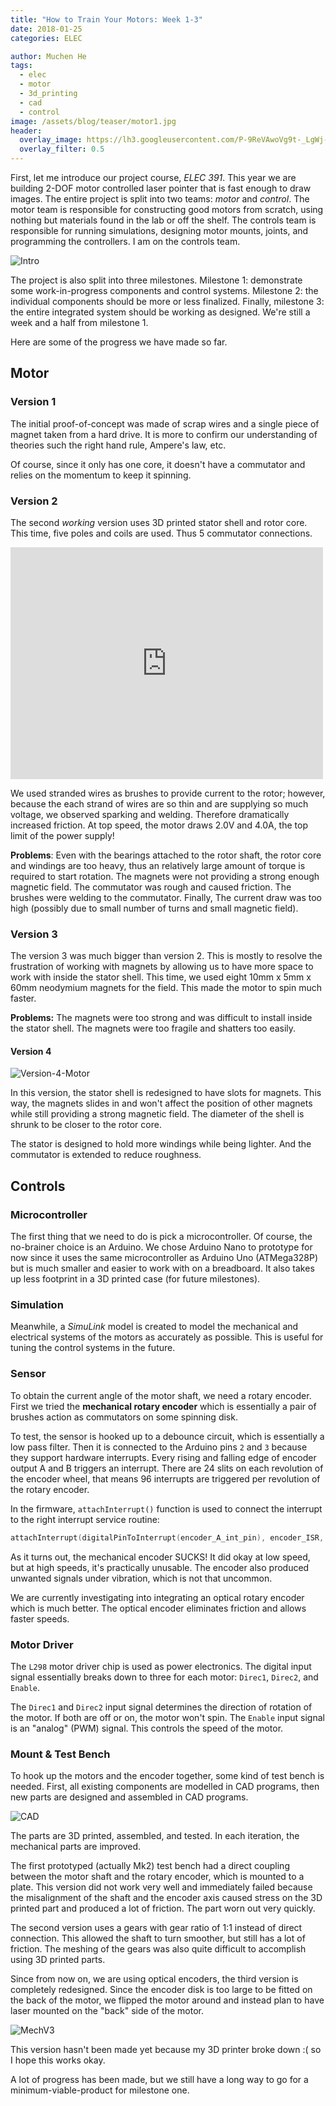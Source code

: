 ```yaml
---
title: "How to Train Your Motors: Week 1-3"
date: 2018-01-25
categories: ELEC

author: Muchen He
tags:
  - elec
  - motor
  - 3d_printing
  - cad
  - control
image: /assets/blog/teaser/motor1.jpg
header:
  overlay_image: https://lh3.googleusercontent.com/P-9ReVAwoVg9t-_LgWj-NjVJzEXnl0fHvYb1Ks4vlZ9PyYugyrJd-X0xSqG8JdXLez-Agp3wbO-fYJJgcWfCZZ2nup8b2L27Ieo3ebCKdGfrPmM39z_9usPKbzNPSZKAj_7gdt3zEvfIhpqR5m4BSxu3LoSJRVis-51sB4DLgB-eEIgoTAI493jtv-idBoCzhB7W3UaIQl4ZV33lkBIxdEeFancc-QyTER3LYKeKYbaUcmFknt3E4x4N-CozQvYBocO2d-9pLLRXW0ZD79lmE87tsEiaYMtdaql3AIQ-WI-LIdMELZknkKgFThWxjgdF1P7FWuDvcY_nngdk88JkkIWS19qGYmyYEfZlC4ahpPdiOCAIZCTjrEAXdJxUwzZrVUb357h4TyhHhPcMuTfz0xzMdKmt7g2N8AI6nQJOS7CVsDqSwm0phNocZ6hBX8r9ifGN2yzT1Pac-N9EtY11Pm0ef2cvEloiM9nBlnaEHrnNB8HbYYcbO6hhjmUb8sfT0FBIX38q2h1FzcJKzWs05Up1Kx2Cav8x2h_7EV7ZihuUJHFBTU1c9JUKUuQrxovppxPyyQ0EidMMjsOUkjk2mNc2WuERMc1_t2lJhG6Ej9C_D6xkM8h9ncWBMOn_v5RO73T8uhg_pirB1DNoGd72IEbzycAuq_fAXA=w1268-h783-no
  overlay_filter: 0.5
---
```


First, let me introduce our project course, *ELEC 391*. This year we are building 2-DOF motor controlled laser pointer that is fast enough to draw images. The entire project is split into two teams: *motor* and *control*. The motor team is responsible for constructing good motors from scratch, using nothing but materials found in the lab or off the shelf. The controls team is responsible for running simulations, designing motor mounts, joints, and programming the controllers. I am on the controls team.

<!-- excerpt -->

![Intro](https://lh3.googleusercontent.com/RlLyTWZ0_-1OpbEFO-E5IPBwCUqhuAlP8WocUWleVwl4K9Y0PANRO2S3bwybirgQKIqzNuuIMAgJXfA76P-ZRX4wjtJB4RNYfZJqENnZL3w9Db-1e7gPmFCudv15IL8Q9AqsMMDSXmitxkjk70ap6qu7nCFAAkiTPOaZo8aX2zIMNWudDeZSuBKuyqLjMvz3NbM3pA0wvDNfVXCH7uzbWH7KdtVV048gyyDV42FEfR8eUPR4XeQdBu0aG4oY7dy9BwWrBUAzhGaViNaYceL4JQPDf3opXl_ksuk37PGiLs5lp8D76Smib1e9w_y2fsDAqNgZEQSkDqdIboleHdNiC4EGgTM7wsN99O1myGmDWgd4ScO0zxmVwPZG9NvU9ly32YQ1uoCl8FGbDjaqkBkLgFfuORE2Q7HP5KTYkoYOD8k_QiaF7b5Zg7hKDYoWgLyhg4t7p3kKalJMYPdUytZGn5P2n8uFBaCkBjHIevp1pM4UdfhS1C1EGXbduhdUuMBicCAe2Y3dZyVvdV968OVSD2ymvsCeGQnsbTS7bm15udwkiwlDtWySMuF4ftsdbo1x4eMaMskLb3Nq2YFU-ouHYzbI7LGh_-xoUGS5xEwB07sS7ABnOxtXAVpiKG6TeDvoLh8UTen1imNvxGHKL_vQ9rLKvCcKUBJ-Fw=w600-h435-no)

The project is also split into three milestones. Milestone 1: demonstrate some work-in-progress components and control systems. Milestone 2: the individual components should be more or less finalized. Finally, milestone 3: the entire integrated system should be working as designed. We're still a week and a half from milestone 1.

Here are some of the progress we have made so far.

## Motor

### Version 1

The initial proof-of-concept was made of scrap wires and a single piece of magnet taken from a hard drive. It is more to confirm our understanding of theories such the right hand rule, Ampere's law, etc.

Of course, since it only has one core, it doesn't have a commutator and relies on the momentum to keep it spinning.

### Version 2

The second *working* version uses 3D printed stator shell and rotor core. This time, five poles and coils are used. Thus 5 commutator connections.

<iframe src="https://www.facebook.com/plugins/video.php?href=https%3A%2F%2Fwww.facebook.com%2FFSXAC%2Fvideos%2F1647081868702304%2F&width=500&show_text=true&height=371&appId" width="500" height="371" style="border:none;overflow:hidden" scrolling="no" frameborder="0" allowTransparency="true" allowFullScreen="true"></iframe>

We used stranded wires as brushes to provide current to the rotor; however, because the each strand of wires are so thin and are supplying so much voltage, we observed sparking and welding. Therefore dramatically increased friction. At top speed, the motor draws 2.0V and 4.0A, the top limit of the power supply!

**Problems**: Even with the bearings attached to the rotor shaft, the rotor core and windings are too heavy, thus an relatively large amount of torque is required to start rotation. The magnets were not providing a strong enough magnetic field. The commutator was rough and caused friction. The brushes were welding to the commutator. Finally, The current draw was too high (possibly due to small number of turns and small magnetic field).

### Version 3

The version 3 was much bigger than version 2. This is mostly to resolve the frustration of working with magnets by allowing us to have more space to work with inside the stator shell. This time, we used eight 10mm x 5mm x 60mm neodymium magnets for the field. This made the motor to spin much faster.

**Problems:** The magnets were too strong and was difficult to install inside the stator shell. The magnets were too fragile and shatters too easily.

#### Version 4

![Version-4-Motor](https://lh3.googleusercontent.com/xZr1XeUW4t_MkylHepxdzoxUwZd4sk-iI1QQ4WLaoKWZ9k101JwHsE0YOyPpvPrDEJFP4K3fZS3MABPLtiRMJ16Fod44WQpMVpDXwQkojzrWUuWgUDrU05UMemScjadbBtSs57O0ADHZZHilAUDcVcTZ09ZJ-9DozmTXUWh7BtAfvL1lgpsFoOjv_S_VXuD0eQ9DuPhe8naxZuF4QfK_o-pfvL15_-UxEa00Ek8J4kxJcnIV8gF5OfwQqQw9manp70HnpgTA0AHAAavw-6DQ27UdfUkFGd7GdzrXGDSFaE7AKE6gZqd_kJuovEtsE049OdwYU3nQL-7kEn1cd0IWKpajmhziVj_EDf9Cho4FI1M61umG4dh8H0CaBV17Kh4tfgoam-0DoYkcSl5vrqW_-yOv24Y2s_FWTB2FPOXRQFkHZeGkSkM1o1dXawl3sCz-GQPlr-nLBntt2BwbYkR8UT-_eFeZzm5caLferCD9rsv6jpdGnXbTTSn4PBpeRpWo269BB6E6K8TtxTykLLwM_XL8xkcD1b7uFh-ZOAX7L3-jQ53E-sX6ghh8x1mgYBp_McLqvozAkV6vZXVFf8IGBgRG7IWQsuc5Dj6o4CL3tGrL96HgwDxpVsw26_01ZH0JHOF5PvvHuAgLdusN0pVovFWyLMHYSdPq4g=w405-h453-no)

In this version, the stator shell is redesigned to have slots for magnets. This way, the magnets slides in and won't affect the position of other magnets while still providing a strong magnetic field. The diameter of the shell is shrunk to be closer to the rotor core.

The stator is designed to hold more windings while being lighter. And the commutator is extended to reduce roughness.

## Controls

### Microcontroller

The first thing that we need to do is pick a microcontroller. Of course, the no-brainer choice is an Arduino. We chose Arduino Nano to prototype for now since it uses the same microcontroller as Arduino Uno (ATMega328P) but is much smaller and easier to work with on a breadboard. It also takes up less footprint in a 3D printed case (for future milestones).

### Simulation

Meanwhile, a *SimuLink* model is created to model the mechanical and electrical systems of the motors as accurately as possible. This is useful for tuning the control systems in the future.

### Sensor

To obtain the current angle of the motor shaft, we need a rotary encoder. First we tried the **mechanical rotary encoder** which is essentially a pair of brushes action as commutators on some spinning disk.

To test, the sensor is hooked up to a debounce circuit, which is essentially a low pass filter. Then it is connected to the Arduino pins `2` and `3` because they support hardware interrupts. Every rising and falling edge of encoder output A and B triggers an interrupt. There are 24 slits on each revolution of the encoder wheel, that means 96 interrupts are triggered per revolution of the rotary encoder.

In the firmware, `attachInterrupt()` function is used to connect the interrupt to the right interrupt service routine:

```c++
attachInterrupt(digitalPinToInterrupt(encoder_A_int_pin), encoder_ISR, CHANGE);
```

As it turns out, the mechanical encoder SUCKS! It did okay at low speed, but at high speeds, it's practically unusable. The encoder also produced unwanted signals under vibration, which is not that uncommon.

We are currently investigating into integrating an optical rotary encoder which is much better. The optical encoder eliminates friction and allows faster speeds.

### Motor Driver

The `L298` motor driver chip is used as power electronics. The digital input signal essentially breaks down to three for each motor: `Direc1`, `Direc2`, and `Enable`.

The `Direc1` and `Direc2` input signal determines the direction of rotation of the motor. If both are off or on, the motor won't spin. The `Enable` input signal is an "analog" (PWM) signal. This controls the speed of the motor.

### Mount & Test Bench

To hook up the motors and the encoder together, some kind of test bench is needed. First, all existing components are modelled in CAD programs, then new parts are designed and assembled in CAD programs.

![CAD](https://lh3.googleusercontent.com/CFKmPnafjcDNUIBIjXqCHiTr5Hu-fGSVF5f1ezCUX8ie9E1b9qszTsyRR4RVUZro1M3H_euNW4FqBaqBsw4qEpLOBUytowhDVVG-zyvYKUJw-EDZ9DiC4WvcEqPCqUt_Uhawbd8yNHJZ8wAUuu7Ga4X1UbzyQ2hwZP8_me5uSpZbTjZqJaFul9h_9_mxzoOu6Tl2488RyJwJN3QDJ8-ETbF4Lrdsx3aX-ggrpayQpd4BFNnE2yZWyHIwT4MNk-ZSAdK_ESWkJDO4UkHdt0mOSFPx3iC3DBS7OkqjbP9HFwOI8eo5dqE3MAI3fMTX1eWCxQWUvR7fKwQRGFnqAVbPRGrDf5DDFmegdNKDaA05A4UFze9e3xZj-UlpDpYZ6fNtEatsdmErGe-tDq0qGi_NKXyl7YXJDpbjyJsKMwXB_9JZceVwc7iJ7F3vGq3s0e1cx8bqiz421-6ijE9jJV4kh1uBC3Fheid17Tty7c3jwFMh_r2fLi82wrARgK64cTr0nzKVU7nlOklB-tu1juQ0xPmExpK2dCIEEOmdhnYCmJvEfLYHsQtJiPdbC8HlGEVjmgwWW-kIEdk1Jy2q0qs9Qa7t3xO77s9zrwgtHafgZpD0Y4RSe3jUJiHjV7ywQ9yMMxnCSdzwIccZblk0vcV932qIvaenOGVXYA=w479-h901-no)

The parts are 3D printed, assembled, and tested. In each iteration, the mechanical parts are improved.

The first prototyped (actually Mk2) test bench had a direct coupling between the motor shaft and the rotary encoder, which is mounted to a plate. This version did not work very well and immediately failed because the misalignment of the shaft and the encoder axis caused stress on the 3D printed part and produced a lot of friction. The part worn out very quickly.

The second version uses a gears with gear ratio of 1:1 instead of direct connection. This allowed the shaft to turn smoother, but still has a lot of friction. The meshing of the gears was also quite difficult to accomplish using 3D printed parts.

Since from now on, we are using optical encoders, the third version is completely redesigned. Since the encoder disk is too large to be fitted on the back of the motor, we flipped the motor around and instead plan to have laser mounted on the "back" side of the motor.

![MechV3](https://lh3.googleusercontent.com/PSJ0l0xx2o3H19qpVxPkBFFM2L1QzaAZbzUJ32ihVRg35prsvq9T1RrlXH4dpmHuqTNqtaHvWwRes5M5foMWElXHosaXrjhg7nDhopd1ozpjIShCf8UgOw9H0DPoDiEkC7E3mYN8Ht20YL0d60IntWX1kcInFPxAHrq8H09qf9QdQA4A3BIdYetbxvt_5N10Lh8Lkr3LimN-1qvUJ-oW2AxR5RiuPsbdbpqBpGHfteNtQXwfuWE52fOsGWO7sV7i2GPU6zQXVpVJgShNnUHeyXuy_BRiL4tUO9FV9tTkpkQC9rICrxriYPcIyA0TwTeRmiUVfZ2Oo411iVu-CFhUg9l5IGAJ-9XwwNsZnCO_DagC0yHIWqkgJCSLZiDEr21wmsFFlA-iUEuixhyNXm4R6LDuoVBiKLBbLFx2R8aUTY7GnWnKesrTudw_WUgpC-J9bByGCCvP3MHasos8Sj9J9MgYbapLixethxQzZhFvLx3ZUs_XxYGRc0Qz9uvUnnG6KsO_i5qw6FrupKsTC8-a6syylbDloYAsm-b4zfBWlUM6-Ooy1w1hyJk3Y2R1_Wug7epaiposBDlJhAvQjeL2Kw_vkgh_Xa03Hhp82TdM8LePYaUUVn8-s831d4aLx-Z5ceHmo2WmXBACb6U9q2d2xIU6PPqSu4TddA=w1191-h757-no)

This version hasn't been made yet because my 3D printer broke down :( so I hope this works okay.

A lot of progress has been made, but we still have a long way to go for a minimum-viable-product for milestone one.

